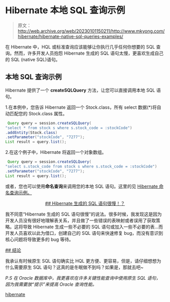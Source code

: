 # Hibernate 本地 SQL 查询示例

> 原文：<http://web.archive.org/web/20230101150211/http://www.mkyong.com/hibernate/hibernate-native-sql-queries-examples/>

在 Hibernate 中，HQL 或标准查询应该能够让你执行几乎任何你想要的 SQL 查询。然而，许多开发人员抱怨 Hibernate 生成的 SQL 语句太慢，更喜欢生成自己的 SQL (native SQL)语句。

## 本地 SQL 查询示例

Hibernate 提供了一个 **createSQLQuery** 方法，让您可以直接调用本地 SQL 语句。

1.在本例中，您告诉 Hibernate 返回一个 Stock.class，所有 select 数据(*)将自动匹配您的 Stock.class 属性。

```java
 Query query = session.createSQLQuery(
"select * from stock s where s.stock_code = :stockCode")
.addEntity(Stock.class)
.setParameter("stockCode", "7277");
List result = query.list(); 
```

2.在这个例子中，Hibernate 将返回一个对象数组。

```java
 Query query = session.createSQLQuery(
"select s.stock_code from stock s where s.stock_code = :stockCode")
.setParameter("stockCode", "7277");
List result = query.list(); 
```

或者，您也可以使用**命名查询**来调用您的本地 SQL 语句。这里的见 [Hibernate 命名查询示例。](http://web.archive.org/web/20190309024532/http://www.mkyong.com/hibernate/hibernate-named-query-examples/)

 <ins class="adsbygoogle" style="display:block; text-align:center;" data-ad-format="fluid" data-ad-layout="in-article" data-ad-client="ca-pub-2836379775501347" data-ad-slot="6894224149">## Hibernate 生成的 SQL 语句很慢！？

我不同意“Hibernate 生成的 SQL 语句很慢”的说法。很多时候，我发现这是因为开发人员没有很好地理解表关系，并且做了一些错误的表映射或者误用了获取策略。这将导致 Hibernate 生成一些不必要的 SQL 语句或加入一些不必要的表…而开发人员喜欢以此为借口，创建自己的 SQL 语句来快速修复 bug，而没有意识到核心问题将导致更多的 bug 等待。

 <ins class="adsbygoogle" style="display:block" data-ad-client="ca-pub-2836379775501347" data-ad-slot="8821506761" data-ad-format="auto" data-ad-region="mkyongregion">## 结论

我承认有时候原生 SQL 语句确实比 HQL 更方便、更容易，但是，请仔细想想为什么需要原生 SQL 语句？这真的是冬眠做不到吗？如果是，那就去吧~

*P.S 在 Oracle 数据库中，我更喜欢在许多关键性能查询中使用原生 SQL 语句，因为我需要放“提示”来提高 Oracle 查询性能。*

[hibernate](http://web.archive.org/web/20190309024532/http://www.mkyong.com/tag/hibernate/)







